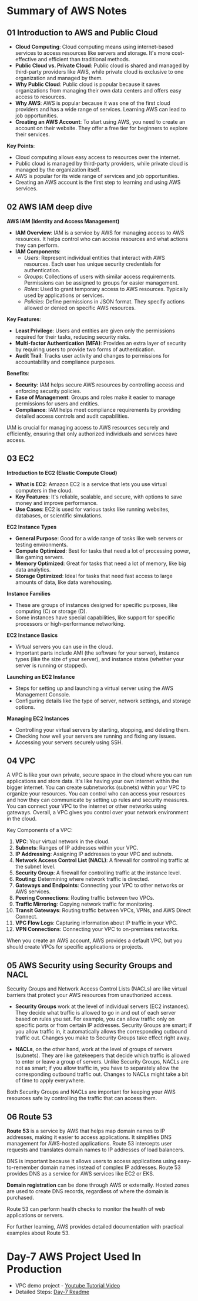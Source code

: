 # Summary of AWS Notes

## 01 Introduction to AWS and Public Cloud

- **Cloud Computing**: Cloud computing means using internet-based services to access resources like servers and storage. It's more cost-effective and efficient than traditional methods.
- **Public Cloud vs. Private Cloud**: Public cloud is shared and managed by third-party providers like AWS, while private cloud is exclusive to one organization and managed by them.
- **Why Public Cloud**: Public cloud is popular because it saves organizations from managing their own data centers and offers easy access to resources.
- **Why AWS**: AWS is popular because it was one of the first cloud providers and has a wide range of services. Learning AWS can lead to job opportunities.
- **Creating an AWS Account**: To start using AWS, you need to create an account on their website. They offer a free tier for beginners to explore their services.

**Key Points**:
- Cloud computing allows easy access to resources over the internet.
- Public cloud is managed by third-party providers, while private cloud is managed by the organization itself.
- AWS is popular for its wide range of services and job opportunities.
- Creating an AWS account is the first step to learning and using AWS services.

## 02 AWS IAM deep dive

**AWS IAM (Identity and Access Management)**

- **IAM Overview**: IAM is a service by AWS for managing access to AWS resources. It helps control who can access resources and what actions they can perform.
- **IAM Components**:
  - *Users*: Represent individual entities that interact with AWS resources. Each user has unique security credentials for authentication.
  - *Groups*: Collections of users with similar access requirements. Permissions can be assigned to groups for easier management.
  - *Roles*: Used to grant temporary access to AWS resources. Typically used by applications or services.
  - *Policies*: Define permissions in JSON format. They specify actions allowed or denied on specific AWS resources.

**Key Features**:
- **Least Privilege**: Users and entities are given only the permissions required for their tasks, reducing security risks.
- **Multi-factor Authentication (MFA)**: Provides an extra layer of security by requiring users to provide two forms of authentication.
- **Audit Trail**: Tracks user activity and changes to permissions for accountability and compliance purposes.

**Benefits**:
- **Security**: IAM helps secure AWS resources by controlling access and enforcing security policies.
- **Ease of Management**: Groups and roles make it easier to manage permissions for users and entities.
- **Compliance**: IAM helps meet compliance requirements by providing detailed access controls and audit capabilities.

IAM is crucial for managing access to AWS resources securely and efficiently, ensuring that only authorized individuals and services have access.


## 03 EC2

**Introduction to EC2 (Elastic Compute Cloud)**

- **What is EC2**: Amazon EC2 is a service that lets you use virtual computers in the cloud.
- **Key Features**: It's reliable, scalable, and secure, with options to save money and improve performance.
- **Use Cases**: EC2 is used for various tasks like running websites, databases, or scientific simulations.

**EC2 Instance Types**

- **General Purpose**: Good for a wide range of tasks like web servers or testing environments.
- **Compute Optimized**: Best for tasks that need a lot of processing power, like gaming servers.
- **Memory Optimized**: Great for tasks that need a lot of memory, like big data analytics.
- **Storage Optimized**: Ideal for tasks that need fast access to large amounts of data, like data warehousing.

**Instance Families**

- These are groups of instances designed for specific purposes, like computing (C) or storage (D).
- Some instances have special capabilities, like support for specific processors or high-performance networking.

**EC2 Instance Basics**

- Virtual servers you can use in the cloud.
- Important parts include AMI (the software for your server), instance types (like the size of your server), and instance states (whether your server is running or stopped).

**Launching an EC2 Instance**

- Steps for setting up and launching a virtual server using the AWS Management Console.
- Configuring details like the type of server, network settings, and storage options.

**Managing EC2 Instances**

- Controlling your virtual servers by starting, stopping, and deleting them.
- Checking how well your servers are running and fixing any issues.
- Accessing your servers securely using SSH.

## 04 VPC

A VPC is like your own private, secure space in the cloud where you can run applications and store data. It's like having your own internet within the bigger internet. You can create subnetworks (subnets) within your VPC to organize your resources. You can control who can access your resources and how they can communicate by setting up rules and security measures. You can connect your VPC to the internet or other networks using gateways. Overall, a VPC gives you control over your network environment in the cloud.

Key Components of a VPC:

1. **VPC**: Your virtual network in the cloud.
2. **Subnets**: Ranges of IP addresses within your VPC.
3. **IP Addressing**: Assigning IP addresses to your VPC and subnets.
4. **Network Access Control List (NACL)**: A firewall for controlling traffic at the subnet level.
5. **Security Group**: A firewall for controlling traffic at the instance level.
6. **Routing**: Determining where network traffic is directed.
7. **Gateways and Endpoints**: Connecting your VPC to other networks or AWS services.
8. **Peering Connections**: Routing traffic between two VPCs.
9. **Traffic Mirroring**: Copying network traffic for monitoring.
10. **Transit Gateways**: Routing traffic between VPCs, VPNs, and AWS Direct Connect.
11. **VPC Flow Logs**: Capturing information about IP traffic in your VPC.
12. **VPN Connections**: Connecting your VPC to on-premises networks.

When you create an AWS account, AWS provides a default VPC, but you should create VPCs for specific applications or projects.

## 05 AWS Security using Security Groups and NACL
Security Groups and Network Access Control Lists (NACLs) are like virtual barriers that protect your AWS resources from unauthorized access. 

- **Security Groups** work at the level of individual servers (EC2 instances). They decide what traffic is allowed to go in and out of each server based on rules you set. For example, you can allow traffic only on specific ports or from certain IP addresses. Security Groups are smart; if you allow traffic in, it automatically allows the corresponding outbound traffic out. Changes you make to Security Groups take effect right away.

- **NACLs**, on the other hand, work at the level of groups of servers (subnets). They are like gatekeepers that decide which traffic is allowed to enter or leave a group of servers. Unlike Security Groups, NACLs are not as smart; if you allow traffic in, you have to separately allow the corresponding outbound traffic out. Changes to NACLs might take a bit of time to apply everywhere.

Both Security Groups and NACLs are important for keeping your AWS resources safe by controlling the traffic that can access them.

## 06 Route 53

**Route 53** is a service by AWS that helps map domain names to IP addresses, making it easier to access applications. It simplifies DNS management for AWS-hosted applications. Route 53 intercepts user requests and translates domain names to IP addresses of load balancers.

DNS is important because it allows users to access applications using easy-to-remember domain names instead of complex IP addresses. Route 53 provides DNS as a service for AWS services like EC2 or EKS.

**Domain registration** can be done through AWS or externally. Hosted zones are used to create DNS records, regardless of where the domain is purchased.

Route 53 can perform health checks to monitor the health of web applications or servers.

For further learning, AWS provides detailed documentation with practical examples about Route 53.


# Day-7 AWS Project Used In Production
- VPC demo project - [Youtube Tutorial Video](https://youtu.be/FZPTL_kNvXc)
- Detailed Steps: [Day-7 Readme](https://github.com/bytesSculptor/aws-devops-zero-to-hero/blob/main/07-day/README.md)